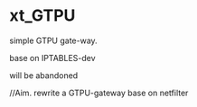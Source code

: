 # xt_GTPU
simple GTPU gate-way.

base on IPTABLES-dev

will be abandoned 


//Aim. rewrite a GTPU-gateway base on netfilter
